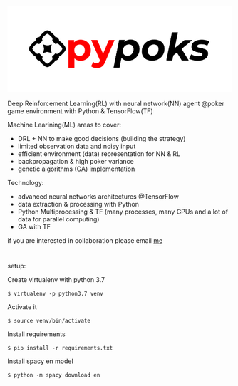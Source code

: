 ![](pypoks_logo.png)

Deep Reinforcement Learning(RL) with neural network(NN) agent @poker game environment with Python & TensorFlow(TF)

Machine Learining(ML) areas to cover:
- DRL + NN to make good decisions (building the strategy)
- limited observation data and noisy input
- efficient environment (data) representation for NN & RL 
- backpropagation & high poker variance
- genetic algorithms (GA) implementation  

Technology:
- advanced neural networks architectures @TensorFlow
- data extraction & processing with Python
- Python Multiprocessing & TF (many processes, many GPUs and a lot of data for parallel computing)
- GA with TF

if you are interested in collaboration please email [me](mailto:tojestprzedmalpa@gmail.com)

#
setup:

Create virtualenv with python 3.7
```
$ virtualenv -p python3.7 venv
```
Activate it
```
$ source venv/bin/activate
```
Install requirements
```
$ pip install -r requirements.txt
```
Install spacy en model
```
$ python -m spacy download en
```

